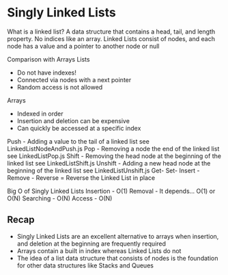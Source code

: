 # Singly Linked Lists

What is a linked list?
A data structure that contains a head, tail, and length property. No indices like an array.
Linked Lists consist of nodes, and each node has a value and a pointer to another node or null

Comparison with Arrays
Lists

- Do not have indexes!
- Connected via nodes with a next pointer
- Random access is not allowed

Arrays

- Indexed in order
- Insertion and deletion can be expensive
- Can quickly be accessed at a specific index

Push - Adding a value to the tail of a linked list see LinkedListNodeAndPush.js
Pop - Removing a node the end of the linked list see LinkedListPop.js
Shift - Removing the head node at the beginning of the linked list see LinkedListShift.js
Unshift - Adding a new head node at the beginning of the linked list see LinkedListUnshift.js
Get-
Set-
Insert -
Remove -
Reverse = Reverse the Linked List in place

Big O of Singly Linked Lists
Insertion - O(1)
Removal - It depends... O(1) or O(N)
Searching - O(N)
Access - O(N)

## Recap

- Singly Linked Lists are an excellent alternative to arrays when insertion, and deletion at the beginning are frequently required
- Arrays contain a built in index whereas Linked Lists do not
- The idea of a list data structure that consists of nodes is the foundation for other data structures like Stacks and Queues
